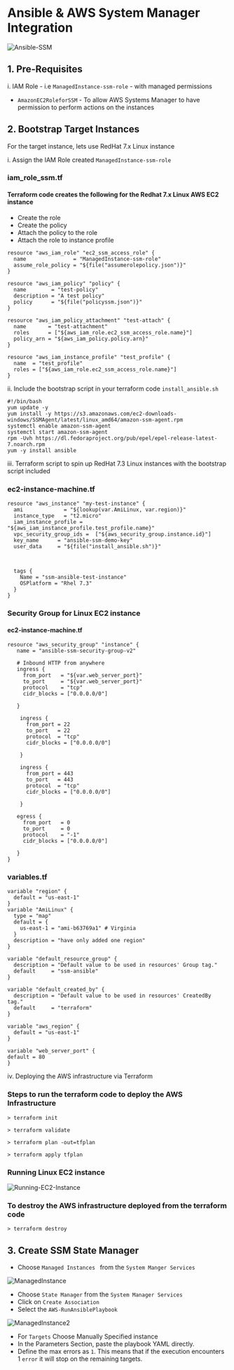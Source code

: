 # Ansible & AWS System Manager Integration 

![Ansible-SSM](https://github.com/lethompson/ansible-ssm-automation/blob/master/Ansible.png)


## 1. Pre-Requisites

i. IAM Role - i.e ``` ManagedInstance-ssm-role ``` - with managed permissions


*  ``` AmazonEC2RoleforSSM ``` - To allow AWS Systems Manager to have permission to perform actions on the instances

## 2. Bootstrap Target Instances


For the target instance, lets use RedHat 7.x Linux instance

i. Assign the IAM Role created ``` ManagedInstance-ssm-role ```

### iam_role_ssm.tf 
#### Terraform code creates the following for the Redhat 7.x Linux AWS EC2 instance
- Create the role
- Create the policy
- Attach the policy to the role
- Attach the role to instance profile

``` 
resource "aws_iam_role" "ec2_ssm_access_role" {
  name               = "ManagedInstance-ssm-role"
  assume_role_policy = "${file("assumerolepolicy.json")}"
}

resource "aws_iam_policy" "policy" {
  name        = "test-policy"
  description = "A test policy"
  policy      = "${file("policyssm.json")}"
}

resource "aws_iam_policy_attachment" "test-attach" {
  name       = "test-attachment"
  roles      = ["${aws_iam_role.ec2_ssm_access_role.name}"]
  policy_arn = "${aws_iam_policy.policy.arn}"
}

resource "aws_iam_instance_profile" "test_profile" {
  name  = "test_profile"
  roles = ["${aws_iam_role.ec2_ssm_access_role.name}"]
}
``` 


ii. Include the bootstrap script in your terraform code ``` install_ansible.sh ```

``` 
#!/bin/bash
yum update -y
yum install -y https://s3.amazonaws.com/ec2-downloads-windows/SSMAgent/latest/linux_amd64/amazon-ssm-agent.rpm
systemctl enable amazon-ssm-agent
systemctl start amazon-ssm-agent
rpm -Uvh https://dl.fedoraproject.org/pub/epel/epel-release-latest-7.noarch.rpm
yum -y install ansible

```

iii. Terraform script to spin up RedHat 7.3 Linux instances with the bootstrap script included

### ec2-instance-machine.tf
```
resource "aws_instance" "my-test-instance" {
  ami             = "${lookup(var.AmiLinux, var.region)}"
  instance_type   = "t2.micro"
  iam_instance_profile = "${aws_iam_instance_profile.test_profile.name}" 
  vpc_security_group_ids =  ["${aws_security_group.instance.id}"]
  key_name      = "ansible-ssm-demo-key"
  user_data     = "${file("install_ansible.sh")}"
   
  

  tags {
    Name = "ssm-ansible-test-instance"
    OSPlatform = "Rhel 7.3"
  }
}
```

### Security Group for Linux EC2 instance
#### ec2-instance-machine.tf

```
resource "aws_security_group" "instance" {
   name = "ansible-ssm-security-group-v2"

   # Inbound HTTP from anywhere
   ingress {
     from_port   = "${var.web_server_port}"
     to_port     = "${var.web_server_port}"
     protocol    = "tcp"
     cidr_blocks = ["0.0.0.0/0"]

   }

    ingress {
      from_port = 22
      to_port   = 22
      protocol  = "tcp"
      cidr_blocks = ["0.0.0.0/0"]

    }

    ingress {
      from_port = 443
      to_port   = 443
      protocol  = "tcp"
      cidr_blocks = ["0.0.0.0/0"]

    }

   egress {
     from_port   = 0
     to_port     = 0
     protocol    = "-1"
     cidr_blocks = ["0.0.0.0/0"]

   }
}
```

### variables.tf

```
variable "region" {
  default = "us-east-1"
}
variable "AmiLinux" {
  type = "map"
  default = {
    us-east-1 = "ami-b63769a1" # Virginia
  }
  description = "have only added one region"
}

variable "default_resource_group" {
  description = "Default value to be used in resources' Group tag."
  default     = "ssm-ansible"
}

variable "default_created_by" {
  description = "Default value to be used in resources' CreatedBy tag."
  default     = "terraform"
}

variable "aws_region" {
  default = "us-east-1"
}

variable "web_server_port" {
default = 80
}
```

iv. Deploying the AWS infrastructure via Terraform
 ### Steps to run the terraform code to deploy the AWS Infrastructure
 
 ```
 > terraform init
 ```
 
 ```
 > terraform validate
 ```
 
 ```
 > terraform plan -out=tfplan
 ```
 
 ```
 > terraform apply tfplan
 ```
### Running Linux EC2 instance

![Running-EC2-Instance](https://github.com/lethompson/ansible-ssm-automation/blob/master/SSM-Project1.PNG)


 ### To destroy the AWS infrastructure deployed from the terraform code
  
 ```
 > terraform destroy
 ```
 
 ## 3. Create SSM State Manager
 
 * Choose ```Managed Instances ``` from the ``` System Manger Services ```
 
 ![ManagedInstance](https://github.com/lethompson/ansible-ssm-automation/blob/master/SSM-Project5.PNG)
 
 * Choose ``` State Manager ``` from the ``` System Manager Services ```
 * Click on ``` Create Association ```
 * Select the ``` AWS-RunAnsiblePlaybook ```
 
 ![ManagedInstance2](https://github.com/lethompson/ansible-ssm-automation/blob/master/SSM-Project7.PNG)
 
 * For ``` Targets ``` Choose Manually Specified instance
 * In the Parameters Section, paste the playbook YAML directly.
 * Define the max errors as ``` 1 ```. This means that if the execution encounters 1 ``` error ``` it will stop on the remaining targets.
 
 
